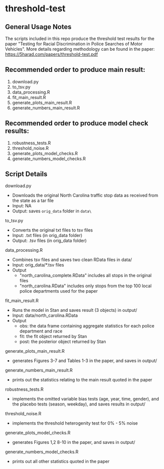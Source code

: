 # threshold-test

General Usage Notes
-------------------
The scripts included in this repo produce the threshold test results for the paper "Testing for Racial Discrimination in Police Searches of Motor Vehicles". 
More details regarding methodology can be found in the paper: https://5harad.com/papers/threshold-test.pdf


Recommended order to produce main result:
-----------------------------------------
1. download.py
2. to_tsv.py
3. data_processing.R
4. fit_main_result.R
5. generate_plots_main_result.R
6. generate_numbers_main_result.R


Recommended order to produce model check results:
-------------------------------------------------
1. robustness_tests.R
2. threshold_noise.R
3. generate_plots_model_checks.R
4. generate_numbers_model_checks.R



Script Details
--------------

download.py
  - Downloads the original North Carolina traffic stop data as received from the state as a tar file
  - Input: NA
  - Output: saves `orig_data` folder in `data\`

to_tsv.py
  - Converts the original txt files to tsv files
  - Input: .txt files (in orig_data folder)
  - Output: .tsv files (in orig_data folder)

data_processing.R
  - Combines tsv files and saves two clean RData files in data/
  - Input: orig_data/*.tsv files
  - Output 
    - "north_carolina_complete.RData" includes all stops in the original files 
	- "north_carolina.RData" includes only stops from the top 100 local police departments used for the paper 

fit_main_result.R
  - Runs the model in Stan and saves result (3 objects) in output/
  - Input: data/north_carolina.RData
  - Output
    - obs: the data frame containing aggregate statistics for each police department and race
	- fit: the fit object returned by Stan
	- post: the posterior object returned by Stan

generate_plots_main_result.R
  - generates Figures 3-7 and Tables 1-3 in the paper, and saves in output/

generate_numbers_main_result.R
  - prints out the statistics relating to the main result quoted in the paper

robustness_tests.R
  - implements the omitted variable bias tests (age, year, time, gender), and the placebo tests (season, weekday), and saves results in output/

threshold_noise.R
  - implements the threshold heterogenity test for 0% - 5% noise

generate_plots_model_checks.R
  - generates Figures 1,2 8-10 in the paper, and saves in output/

generate_numbers_model_checks.R
  - prints out all other statistics quoted in the paper


